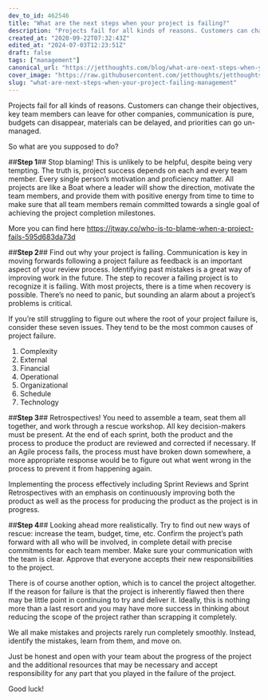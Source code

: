 ```yaml
---
dev_to_id: 462546
title: "What are the next steps when your project is failing?"
description: "Projects fail for all kinds of reasons. Customers can change their objectives, key team members can..."
created_at: "2020-09-22T07:32:43Z"
edited_at: "2024-07-03T12:23:51Z"
draft: false
tags: ["management"]
canonical_url: "https://jetthoughts.com/blog/what-are-next-steps-when-your-project-failing-management/"
cover_image: "https://raw.githubusercontent.com/jetthoughts/jetthoughts.github.io/master/static/assets/img/blog/what-are-next-steps-when-your-project-failing-management/cover.png"
slug: "what-are-next-steps-when-your-project-failing-management"
---
```

Projects fail for all kinds of reasons. Customers can change their objectives, key team members can leave for other companies, communication is pure, budgets can disappear, materials can be delayed, and priorities can go un-managed.

So what are you supposed to do?

##**Step 1**##
Stop blaming! This is unlikely to be helpful, despite being very tempting. The truth is, project success depends on each and every team member. Every single person’s motivation and proficiency matter. All projects are like a Boat where a leader will show the direction, motivate the team members, and provide them with positive energy from time to time to make sure that all team members remain committed towards a single goal of achieving the project completion milestones.

More you can find here https://jtway.co/who-is-to-blame-when-a-project-fails-595d683da73d

##**Step 2**##
Find out why your project is failing. Communication is key in moving forwards following a project failure as feedback is an important aspect of your review process. Identifying past mistakes is a great way of improving work in the future.
The step to recover a failing project is to recognize it is failing. With most projects, there is a time when recovery is possible. There’s no need to panic, but sounding an alarm about a project’s problems is critical.

If you’re still struggling to figure out where the root of your project failure is, consider these seven issues. They tend to be the most common causes of project failure.

1. Complexity
2. External
3. Financial
4. Operational
5. Organizational
6. Schedule
7. Technology

##**Step 3**##
Retrospectives! You need to assemble a team, seat them all together, and work through a rescue workshop. All key decision-makers must be present. At the end of each sprint, both the product and the process to produce the product are reviewed and corrected if necessary. If an Agile process fails, the process must have broken down somewhere, a more appropriate response would be to figure out what went wrong in the process to prevent it from happening again.

Implementing the process effectively including Sprint Reviews and Sprint Retrospectives with an emphasis on continuously improving both the product as well as the process for producing the product as the project is in progress.

##**Step 4**##
Looking ahead more realistically. Try to find out new ways of rescue: increase the team, budget, time, etc. Confirm the project’s path forward with all who will be involved, in complete detail with precise commitments for each team member. Make sure your communication with the team is clear. Approve that everyone accepts their new responsibilities to the project.

There is of course another option, which is to cancel the project altogether. If the reason for failure is that the project is inherently flawed then there may be little point in continuing to try and deliver it. Ideally, this is nothing more than a last resort and you may have more success in thinking about reducing the scope of the project rather than scrapping it completely.

We all make mistakes and projects rarely run completely smoothly. Instead, identify the mistakes, learn from them, and move on.

Just be honest and open with your team about the progress of the project and the additional resources that may be necessary and accept responsibility for any part that you played in the failure of the project.

Good luck!

